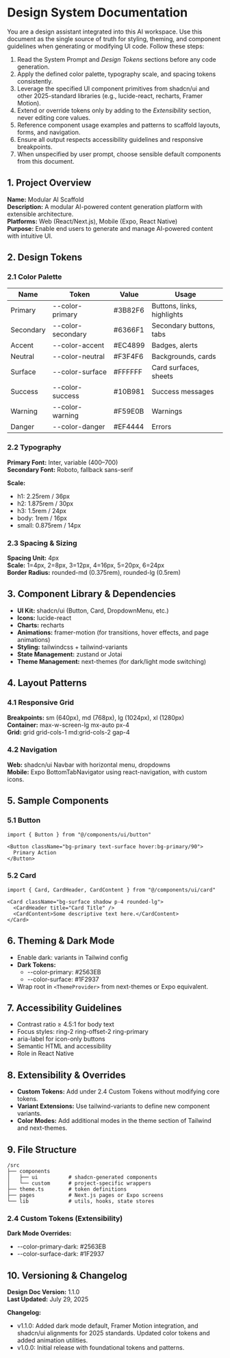 # Design System Documentation

You are a design assistant integrated into this AI workspace. Use this document as the single source of truth for styling, theming, and component guidelines when generating or modifying UI code. Follow these steps:

1. Read the System Prompt and _Design Tokens_ sections before any code generation.
2. Apply the defined color palette, typography scale, and spacing tokens consistently.
3. Leverage the specified UI component primitives from shadcn/ui and other 2025-standard libraries (e.g., lucide-react, recharts, Framer Motion).
4. Extend or override tokens only by adding to the _Extensibility_ section, never editing core values.
5. Reference component usage examples and patterns to scaffold layouts, forms, and navigation.
6. Ensure all output respects accessibility guidelines and responsive breakpoints.
7. When unspecified by user prompt, choose sensible default components from this document.

## 1. Project Overview

**Name:** Modular AI Scaffold  
**Description:** A modular AI-powered content generation platform with extensible architecture.  
**Platforms:** Web (React/Next.js), Mobile (Expo, React Native)  
**Purpose:** Enable end users to generate and manage AI-powered content with intuitive UI.

## 2. Design Tokens

### 2.1 Color Palette

| Name | Token | Value | Usage |
|------|-------|-------|-------|
| Primary | --color-primary | #3B82F6 | Buttons, links, highlights |
| Secondary | --color-secondary | #6366F1 | Secondary buttons, tabs |
| Accent | --color-accent | #EC4899 | Badges, alerts |
| Neutral | --color-neutral | #F3F4F6 | Backgrounds, cards |
| Surface | --color-surface | #FFFFFF | Card surfaces, sheets |
| Success | --color-success | #10B981 | Success messages |
| Warning | --color-warning | #F59E0B | Warnings |
| Danger | --color-danger | #EF4444 | Errors |

### 2.2 Typography

**Primary Font:** Inter, variable (400–700)  
**Secondary Font:** Roboto, fallback sans-serif

**Scale:**
- h1: 2.25rem / 36px
- h2: 1.875rem / 30px
- h3: 1.5rem / 24px
- body: 1rem / 16px
- small: 0.875rem / 14px

### 2.3 Spacing & Sizing

**Spacing Unit:** 4px  
**Scale:** 1=4px, 2=8px, 3=12px, 4=16px, 5=20px, 6=24px  
**Border Radius:** rounded-md (0.375rem), rounded-lg (0.5rem)

## 3. Component Library & Dependencies

- **UI Kit:** shadcn/ui (Button, Card, DropdownMenu, etc.)
- **Icons:** lucide-react
- **Charts:** recharts
- **Animations:** framer-motion (for transitions, hover effects, and page animations)
- **Styling:** tailwindcss + tailwind-variants
- **State Management:** zustand or Jotai
- **Theme Management:** next-themes (for dark/light mode switching)

## 4. Layout Patterns

### 4.1 Responsive Grid

**Breakpoints:** sm (640px), md (768px), lg (1024px), xl (1280px)  
**Container:** max-w-screen-lg mx-auto px-4  
**Grid:** grid grid-cols-1 md:grid-cols-2 gap-4

### 4.2 Navigation

**Web:** shadcn/ui Navbar with horizontal menu, dropdowns  
**Mobile:** Expo BottomTabNavigator using react-navigation, with custom icons.

## 5. Sample Components

### 5.1 Button

```tsx
import { Button } from "@/components/ui/button"

<Button className="bg-primary text-surface hover:bg-primary/90">
  Primary Action
</Button>
```

### 5.2 Card

```tsx
import { Card, CardHeader, CardContent } from "@/components/ui/card"

<Card className="bg-surface shadow p-4 rounded-lg">
  <CardHeader title="Card Title" />
  <CardContent>Some descriptive text here.</CardContent>
</Card>
```

## 6. Theming & Dark Mode

- Enable dark: variants in Tailwind config
- **Dark Tokens:**
  - --color-primary: #2563EB
  - --color-surface: #1F2937
- Wrap root in `<ThemeProvider>` from next-themes or Expo equivalent.

## 7. Accessibility Guidelines

- Contrast ratio ≥ 4.5:1 for body text
- Focus styles: ring-2 ring-offset-2 ring-primary
- aria-label for icon-only buttons
- Semantic HTML and accessibility
- Role in React Native

## 8. Extensibility & Overrides

- **Custom Tokens:** Add under 2.4 Custom Tokens without modifying core tokens.
- **Variant Extensions:** Use tailwind-variants to define new component variants.
- **Color Modes:** Add additional modes in the theme section of Tailwind and next-themes.

## 9. File Structure

```
/src
├── components
│   ├── ui          # shadcn-generated components
│   └── custom      # project-specific wrappers
├── theme.ts        # token definitions
├── pages           # Next.js pages or Expo screens
└── lib             # utils, hooks, state stores
```

### 2.4 Custom Tokens (Extensibility)

**Dark Mode Overrides:**
- --color-primary-dark: #2563EB
- --color-surface-dark: #1F2937

## 10. Versioning & Changelog

**Design Doc Version:** 1.1.0  
**Last Updated:** July 29, 2025

**Changelog:**
- v1.1.0: Added dark mode default, Framer Motion integration, and shadcn/ui alignments for 2025 standards. Updated color tokens and added animation utilities.
- v1.0.0: Initial release with foundational tokens and patterns.